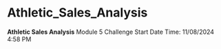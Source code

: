 # Athletic_Sales_Analysis
**Athletic Sales Analysis**  Module 5 Challenge Start Date Time: 11/08/2024 4:58 PM
